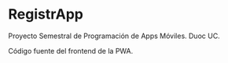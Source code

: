 # RegistrApp
Proyecto Semestral de Programación de Apps Móviles. Duoc UC.

Código fuente del frontend de la PWA.

